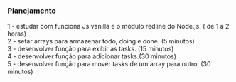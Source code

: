 ### Planejamento

1 - estudar com funciona Js vanilla e o módulo redline do Node.js. ( de 1 a 2 horas)
</br>
2 - setar arrays para armazenar todo, doing e done. (5 minutos)
</br>
3 - desenvolver função para exibir as tasks. (15 minutos)
</br>
4 - desenvolver função para adicionar tasks.(30 minutos)
</br>
5 - desenvolver função para mover tasks de um array para outro. (30 minutos)
</br>

